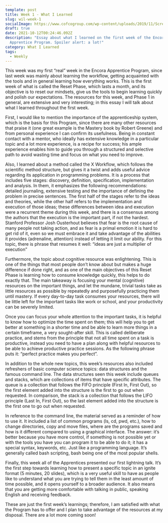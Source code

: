 ```yaml
---
template: post
title: Week 1 - What I Learned
slug: wil-week-1
socialImage: https://www.cofcogroup.com/wp-content/uploads/2019/11/Screen-Shot-2016-02-04-at-1.01.49-PM.png
draft: true
date: 2021-10-12T00:24:46.092Z
description: "Essay about what I learned on the first week of the Encora
  Apprentice Program. Spoiler alert: a lot!"
category: What I Learned
tags:
  - Weekly
---
```

This week was my first “real” week in the Encora Apprentice Program, since last week was mainly about learning the workflow, getting acquainted with the tools and in general learning how everything works. This is the first week of what is called the Reset Phase, which lasts a month, and its objective is to reset our mindsets, give us the tools to begin learning quickly and polish our expectations. The resources for this week, and Phase 1 in general, are extensive and very interesting; in this essay I will talk about what I learned throughout the first week.

First, I would like to mention the importance of the apprenticeship system, which is the basis for this Program, since there are many other resources that praise it (one great example is the Mastery book by Robert Greene) and from personal experience I can confirm its usefulness. Being in constant contact with a mentor, who ideally has extensive knowledge in a particular topic and a lot more experience, is a recipe for success; his ample experience enables him to guide you through a structured and selective path to avoid wasting time and focus on what you need to improve.

Also, I learned about a method called the X Workflow, which follows the scientific method structure, but gives it a twist and adds useful advice regarding its application in programming problems. It is a process that includes five stages: discovery, definition, specification, implementation and analysis. In them, it emphasizes the following recommendations: detailed journaling, extensive testing and the importance of defining the problem in precise sentences. The first half of the stages refer to the ideas and theories, while the other half refers to the implementation and execution of those ideas; these differences between idea and execution were a recurrent theme during this week, and there is a consensus among the authors that the execution is the important part, if not the hardest. Stanford Professor Josh Ousterhout believes that fear is the root cause of many people not taking action, and as fear is a primal emotion it is hard to get rid of it, even so we must embrace it and take advantage of the abilities it provides (adrenaline, attention) instead of letting it limit our ability. For this topic, there is phrase that resumes it well: “ideas are just a multiplier of execution”

Furthermore, the topic about cognitive resource was enlightening. This is one of the things that most people don’t know about but makes a huge difference if done right, and as one of the main objectives of this Reset Phase is learning how to consume knowledge quickly, this helps to do exactly that. The main takeaway is focusing your mental (cognitive) resources on the important things, and let the mundane, trivial tasks take as little resources as possible by repeatedly and purposefully practicing them until mastery. If every day-to-day task consumes your resources, there will be little left for the important tasks like work or school, and your productivity can be severely limited.

Once you can focus your whole attention to the important tasks, it is helpful to know how to optimize the time spent on them; this will help you to get better at something in a shorter time and be able to learn more things in a certain timeframe, a very sought-after skill. This is called deliberate practice, and stems from the principle that not all time spent on a task is productive, instead you need to have a plan along with helpful resources to be able to achieve productive practice sessions. As the following phrase puts it: “perfect practice makes you perfect”.

In addition to the whole new topics, this week’s resources also included refreshers of basic computer science topics: data structures and the famous command line. The data structures seen this week include queues and stacks, which are collections of items that have specific attributes. The queue is a collection that follows the FIFO principle (First In, First Out), so the first element added into the structure is the first to go out when requested. In comparison, the stack is a collection that follows the LIFO principle (Last In, First Out), so the last element added into the structure is the first one to go out when requested.

In reference to the command line, the material served as a reminder of how to use it. It included a list of common programs (ls, cd, pwd, etc.), how to change directories, copy and move files, where are the programs saved and how is it different compared to using a graphical interface. The answer: it’s better because you have more control, if something is not possible yet or with the tools you have you can program it to be able to do it; it has a special syntax, keywords, etc. Just like a programming language. It’s generally called bash scripting, bash being one of the most popular shells.

Finally, this week all of the Apprentices presented our first lightning talk. It’s the first step towards learning how to present a specific topic in an ignite format (5 minutes, 20 slides), which is a very useful skill to have as people like to understand what you are trying to tell them in the least amount of time possible, and it opens yourself to a broader audience. It also means that you are getting more comfortable with talking in public, speaking English and receiving feedback.

These are just the first week’s learnings; therefore, I am satisfied with what the Program has to offer and I plan to take advantage of the resources at my disposal. There are a lot more coming soon!
